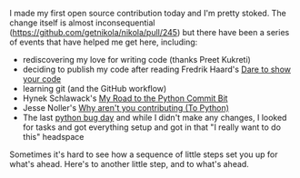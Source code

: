 <!--
.. title: Little steps: My first open source contribution
.. slug: little-steps-my-first-open-source-contribution
.. date: 2013/01/26 07:20:46
.. spellcheck_exceptions: Fredrik,GitHub,Haard's,Hynek,Kukreti,Noller's,Preet,Schlawack's,github,headspace,https,nikola,getnikola,workflow
.. tags: Technology
.. link: 
.. description: 
-->


I made my first open source contribution today and I'm pretty stoked. The change itself is almost inconsequential (<https://github.com/getnikola/nikola/pull/245>) but there have been a series of events that have helped me get here, including:

-   rediscovering my love for writing code (thanks Preet Kukreti)
-   deciding to publish my code after reading Fredrik Haard's [Dare to show your code](http://css.dzone.com/articles/rant-dare-show-your-code)
-   learning git (and the GitHub workflow)
-   Hynek Schlawack's [My Road to the Python Commit Bit](https://hynek.me/articles/my-road-to-the-python-commit-bit/)
-   Jesse Noller's [Why aren't you contributing (To Python)](http://jessenoller.com/2010/04/22/why-arent-you-contributing-to-python)
-   The last [python bug day](http://blog.python.org/2012/10/python-bug-day-this-saturday.html) and while I didn't make any changes, I looked for tasks and got everything setup and got in that "I really want to do this" headspace

Sometimes it's hard to see how a sequence of little steps set you up for what's ahead. Here's to another little step, and to what's ahead.

